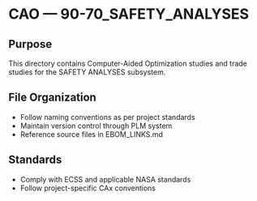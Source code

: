 # CAO — 90-70_SAFETY_ANALYSES

## Purpose

This directory contains Computer-Aided Optimization studies and trade studies for the SAFETY ANALYSES subsystem.

## File Organization

- Follow naming conventions as per project standards
- Maintain version control through PLM system
- Reference source files in EBOM_LINKS.md

## Standards

- Comply with ECSS and applicable NASA standards
- Follow project-specific CAx conventions
